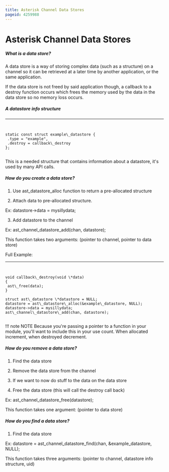 ```yaml
---
title: Asterisk Channel Data Stores
pageid: 4259988
---
```


Asterisk Channel Data Stores
============================


##### What is a data store?


A data store is a way of storing complex data (such as a structure) on a channel so it can be retrieved at a later time by another application, or the same application.


If the data store is not freed by said application though, a callback to a destroy function occurs which frees the memory used by the data in the data store so no memory loss occurs.


##### A datastore info structure




---

  
  


```


static const struct example\_datastore {
 .type = "example",
 .destroy = callback\_destroy
};


```


This is a needed structure that contains information about a datastore, it's used by many API calls.


##### How do you create a data store?


1. Use ast\_datastore\_alloc function to return a pre-allocated structure  



2. Attach data to pre-allocated structure.  

 Ex: datastore->data = mysillydata;


3. Add datastore to the channel  

 Ex: ast\_channel\_datastore\_add(chan, datastore);  

 This function takes two arguments: (pointer to channel, pointer to data store)


Full Example:




---

  
  


```


void callback\_destroy(void \*data)
{
 ast\_free(data);
}

struct ast\_datastore \*datastore = NULL;
datastore = ast\_datastore\_alloc(&example\_datastore, NULL);
datastore->data = mysillydata;
ast\_channel\_datastore\_add(chan, datastore);


```




!!! note 
    NOTE
    Because you're passing a pointer to a function in your module, you'll want to include this in your use count. When allocated increment, when destroyed decrement.

      
[//]: # (end-note)



##### How do you remove a data store?


1. Find the data store  



2. Remove the data store from the channel  



3. If we want to now do stuff to the data on the data store


4. Free the data store (this will call the destroy call back)  

 Ex: ast\_channel\_datastore\_free(datastore);  

 This function takes one argument: (pointer to data store)


##### How do you find a data store?


1. Find the data store  

 Ex: datastore = ast\_channel\_datastore\_find(chan, &example\_datastore, NULL);  

 This function takes three arguments: (pointer to channel, datastore info structure, uid)

